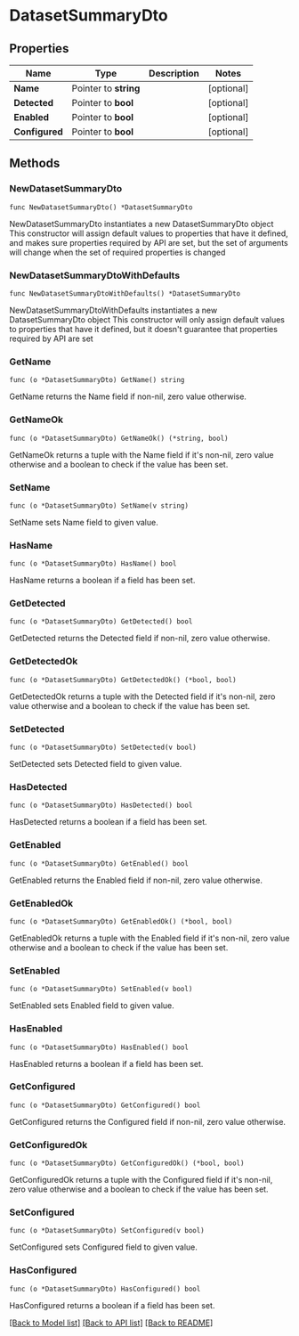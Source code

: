 # DatasetSummaryDto

## Properties

Name | Type | Description | Notes
------------ | ------------- | ------------- | -------------
**Name** | Pointer to **string** |  | [optional] 
**Detected** | Pointer to **bool** |  | [optional] 
**Enabled** | Pointer to **bool** |  | [optional] 
**Configured** | Pointer to **bool** |  | [optional] 

## Methods

### NewDatasetSummaryDto

`func NewDatasetSummaryDto() *DatasetSummaryDto`

NewDatasetSummaryDto instantiates a new DatasetSummaryDto object
This constructor will assign default values to properties that have it defined,
and makes sure properties required by API are set, but the set of arguments
will change when the set of required properties is changed

### NewDatasetSummaryDtoWithDefaults

`func NewDatasetSummaryDtoWithDefaults() *DatasetSummaryDto`

NewDatasetSummaryDtoWithDefaults instantiates a new DatasetSummaryDto object
This constructor will only assign default values to properties that have it defined,
but it doesn't guarantee that properties required by API are set

### GetName

`func (o *DatasetSummaryDto) GetName() string`

GetName returns the Name field if non-nil, zero value otherwise.

### GetNameOk

`func (o *DatasetSummaryDto) GetNameOk() (*string, bool)`

GetNameOk returns a tuple with the Name field if it's non-nil, zero value otherwise
and a boolean to check if the value has been set.

### SetName

`func (o *DatasetSummaryDto) SetName(v string)`

SetName sets Name field to given value.

### HasName

`func (o *DatasetSummaryDto) HasName() bool`

HasName returns a boolean if a field has been set.

### GetDetected

`func (o *DatasetSummaryDto) GetDetected() bool`

GetDetected returns the Detected field if non-nil, zero value otherwise.

### GetDetectedOk

`func (o *DatasetSummaryDto) GetDetectedOk() (*bool, bool)`

GetDetectedOk returns a tuple with the Detected field if it's non-nil, zero value otherwise
and a boolean to check if the value has been set.

### SetDetected

`func (o *DatasetSummaryDto) SetDetected(v bool)`

SetDetected sets Detected field to given value.

### HasDetected

`func (o *DatasetSummaryDto) HasDetected() bool`

HasDetected returns a boolean if a field has been set.

### GetEnabled

`func (o *DatasetSummaryDto) GetEnabled() bool`

GetEnabled returns the Enabled field if non-nil, zero value otherwise.

### GetEnabledOk

`func (o *DatasetSummaryDto) GetEnabledOk() (*bool, bool)`

GetEnabledOk returns a tuple with the Enabled field if it's non-nil, zero value otherwise
and a boolean to check if the value has been set.

### SetEnabled

`func (o *DatasetSummaryDto) SetEnabled(v bool)`

SetEnabled sets Enabled field to given value.

### HasEnabled

`func (o *DatasetSummaryDto) HasEnabled() bool`

HasEnabled returns a boolean if a field has been set.

### GetConfigured

`func (o *DatasetSummaryDto) GetConfigured() bool`

GetConfigured returns the Configured field if non-nil, zero value otherwise.

### GetConfiguredOk

`func (o *DatasetSummaryDto) GetConfiguredOk() (*bool, bool)`

GetConfiguredOk returns a tuple with the Configured field if it's non-nil, zero value otherwise
and a boolean to check if the value has been set.

### SetConfigured

`func (o *DatasetSummaryDto) SetConfigured(v bool)`

SetConfigured sets Configured field to given value.

### HasConfigured

`func (o *DatasetSummaryDto) HasConfigured() bool`

HasConfigured returns a boolean if a field has been set.


[[Back to Model list]](../README.md#documentation-for-models) [[Back to API list]](../README.md#documentation-for-api-endpoints) [[Back to README]](../README.md)


